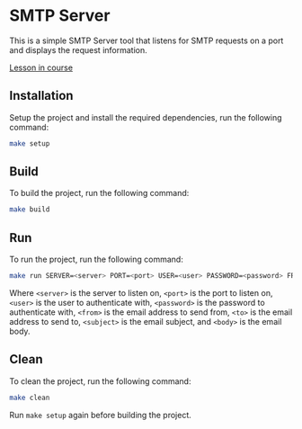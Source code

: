 # SMTP Server

This is a simple SMTP Server tool that listens for SMTP requests on a port and displays the request information.

[Lesson in course](https://codedeviate.github.io/aicollection/go-tools-smtp-server.html)

## Installation

Setup the project and install the required dependencies, run the following command:

```bash
make setup
```

## Build

To build the project, run the following command:

```bash
make build
```

## Run

To run the project, run the following command:

```bash
make run SERVER=<server> PORT=<port> USER=<user> PASSWORD=<password> FROM=<from> TO=<to> SUBJECT=<subject> BODY=<body>
```

Where `<server>` is the server to listen on, `<port>` is the port to listen on, `<user>` is the user to authenticate with, `<password>` is the password to authenticate with, `<from>` is the email address to send from, `<to>` is the email address to send to, `<subject>` is the email subject, and `<body>` is the email body.

## Clean

To clean the project, run the following command:

```bash
make clean
```

Run `make setup` again before building the project.
